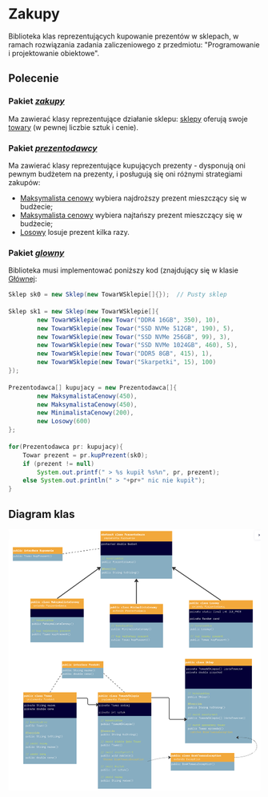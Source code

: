 # Zakupy
Biblioteka klas reprezentujących kupowanie prezentów w sklepach, w ramach rozwiązania zadania zaliczeniowego z przedmiotu: "Programowanie i projektowanie obiektowe".

## Polecenie

### Pakiet <i>[zakupy](zakupy)</i>
Ma zawierać klasy reprezentujące działanie sklepu: [sklepy](zakupy/Sklep.java) oferują swoje [towary](zakupy/Towar.java) (w pewnej liczbie sztuk i cenie).

### Pakiet <i>[prezentodawcy](prezentodawcy)</i>
Ma zawierać klasy reprezentujące kupujących prezenty - dysponują oni pewnym budżetem na prezenty, i posługują się oni różnymi strategiami zakupów:
* [Maksymalista cenowy](prezentodawcy/MaksymalistaCenowy.java) wybiera najdroższy prezent mieszczący się w budżecie;
* [Maksymalista cenowy](prezentodawcy/MinimalistaCenowy.java) wybiera najtańszy prezent mieszczący się w budżecie;
* [Losowy](prezentodawcy/Losowy.java) losuje prezent kilka razy.

### Pakiet <i>[glowny](glowny)</i>
Biblioteka musi implementować poniższy kod (znajdujący się w klasie [Głównej](glowny/Glowna.java):
~~~java
Sklep sk0 = new Sklep(new TowarWSklepie[]{});  // Pusty sklep

Sklep sk1 = new Sklep(new TowarWSklepie[]{
        new TowarWSklepie(new Towar("DDR4 16GB", 350), 10),
        new TowarWSklepie(new Towar("SSD NVMe 512GB", 190), 5),
        new TowarWSklepie(new Towar("SSD NVMe 256GB", 99), 3),
        new TowarWSklepie(new Towar("SSD NVMe 1024GB", 460), 5),
        new TowarWSklepie(new Towar("DDR5 8GB", 415), 1),
        new TowarWSklepie(new Towar("Skarpetki", 15), 100)
});

Prezentodawca[] kupujacy = new Prezentodawca[]{
        new MaksymalistaCenowy(450),
        new MaksymalistaCenowy(450),
        new MinimalistaCenowy(200),
        new Losowy(600)
};

for(Prezentodawca pr: kupujacy){
    Towar prezent = pr.kupPrezent(sk0);
    if (prezent != null)
        System.out.printf(" > %s kupił %s%n", pr, prezent);
    else System.out.println(" > "+pr+" nic nie kupił");
}
~~~

## Diagram klas
![Diagram klas](diagram-klas.png)
